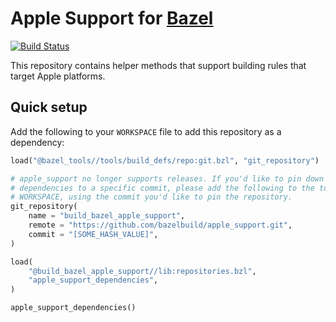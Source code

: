 # Apple Support for [Bazel](https://bazel.build)

[![Build Status](https://badge.buildkite.com/6739ca70cb485ecec4ec403f4d6775269728aece4bb984127f.svg?branch=master)](https://buildkite.com/bazel/apple-support-darwin)

This repository contains helper methods that support building rules that target
Apple platforms.

## Quick setup

Add the following to your `WORKSPACE` file to add this repository as a dependency:

```python
load("@bazel_tools//tools/build_defs/repo:git.bzl", "git_repository")

# apple_support no longer supports releases. If you'd like to pin down these
# dependencies to a specific commit, please add the following to the top of your
# WORKSPACE, using the commit you'd like to pin the repository.
git_repository(
    name = "build_bazel_apple_support",
    remote = "https://github.com/bazelbuild/apple_support.git",
    commit = "[SOME_HASH_VALUE]",
)

load(
    "@build_bazel_apple_support//lib:repositories.bzl",
    "apple_support_dependencies",
)

apple_support_dependencies()
```
